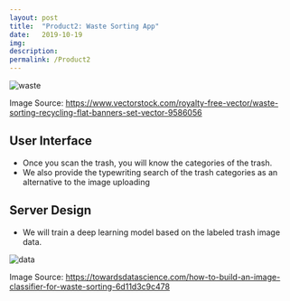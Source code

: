 ```yaml
---
layout: post
title:  "Product2: Waste Sorting App"
date:   2019-10-19
img:
description:
permalink: /Product2
---
```

![waste](https://advds71x.github.io/DataSprint/img/waste-sorting.jpg)

Image Source:
https://www.vectorstock.com/royalty-free-vector/waste-sorting-recycling-flat-banners-set-vector-9586056

## User Interface
* Once you scan the trash, you will know the categories of the trash.
* We also provide the typewriting search of the trash categories as an alternative to the image uploading




## Server Design
* We will train a deep learning model based on the labeled trash image data.

![data](https://advds71x.github.io/DataSprint/img/trash-img-data.png)

Image Source:
https://towardsdatascience.com/how-to-build-an-image-classifier-for-waste-sorting-6d11d3c9c478
